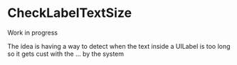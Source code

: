 # CheckLabelTextSize

Work in progress

The idea is having a way to detect when the text inside a UILabel is too long so it gets cust with the ... by the system

